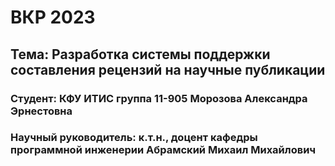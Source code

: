 # ВКР 2023
## Тема: Разработка системы поддержки составления рецензий на научные публикации
### Студент: КФУ ИТИС группа 11-905 Морозова Александра Эрнестовна
### Научный руководитель: к.т.н., доцент кафедры программной инженерии Абрамский Михаил Михайлович 

